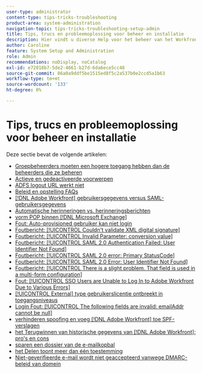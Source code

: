 ```yaml
---
user-type: administrator
content-type: tips-tricks-troubleshooting
product-area: system-administration
navigation-topic: tips-tricks-troubleshooting-setup-admin
title: Tips, trucs en probleemoplossing voor beheer en installatie
description: Hier vindt u diverse Help voor het beheer van het Workfront-systeem van uw organisatie.
author: Caroline
feature: System Setup and Administration
role: Admin
recommendations: noDisplay, noCatalog
exl-id: e72018b7-5de2-4661-b27d-6da6ece5cc48
source-git-commit: 86a0a9ddf5be1515ed8f5c2a537b0e2ccd5a1b63
workflow-type: tm+mt
source-wordcount: '133'
ht-degree: 0%

---
```


# Tips, trucs en probleemoplossing voor beheer en installatie

Deze sectie bevat de volgende artikelen:

* [Groepbeheerders moeten een hogere toegang hebben dan de beheerders die ze beheren](/help/quicksilver/administration-and-setup/tips-tricks-and-troubleshooting/group-admin-access-level.md)
* [ Actieve en gedeactiveerde voorwerpen ](../../administration-and-setup/tips-tricks-and-troubleshooting/acitve-and-deactivated-objects.md)
* [ ADFS logout URL werkt niet ](../../administration-and-setup/tips-tricks-and-troubleshooting/adfs-logout-url-doesnt-work.md)
* [ Beleid en opstelling FAQs ](../../administration-and-setup/tips-tricks-and-troubleshooting/admin-and-setup-faq.md)
* [[!DNL Adobe Workfront] gebruikersgegevens versus SAML-gebruikersgegevens](../../administration-and-setup/tips-tricks-and-troubleshooting/wf-user-credentials-vs-saml-user-credentials.md)
* [ Automatische herinneringen vs. herinneringsberichten ](../../administration-and-setup/tips-tricks-and-troubleshooting/auto-reminders-vs-reminder-notifications.md)
* [ vorm POP binnen  [!DNL Microsoft Exchange]](../../administration-and-setup/tips-tricks-and-troubleshooting/configure-pop-ms-exchange.md)
* [ Fout: Auto-provisioned gebruiker kan niet login ](../../administration-and-setup/tips-tricks-and-troubleshooting/error-auto-provisioned-user-cant-log-in.md)
* [ Foutbericht: [!UICONTROL Couldn't validate XML digital signature]](../../administration-and-setup/tips-tricks-and-troubleshooting/error-message-couldnt-validate-xml-digital-signature.md)
* [ Foutbericht: [!UICONTROL Invalid Parameter: conversion value]](../../administration-and-setup/tips-tricks-and-troubleshooting/error-message-invalid-parameter-conversion-value.md)
* [ Foutbericht: [!UICONTROL SAML 2.0 Authentication Failed: User Identifier Not Found]](../../administration-and-setup/tips-tricks-and-troubleshooting/error-message-saml-2-auth-failed-userid-not-found.md)
* [ Foutbericht: [!UICONTROL SAML 2.0 error: Primary StatusCode]](../../administration-and-setup/tips-tricks-and-troubleshooting/error-message-saml-2-error-primary-statuscode.md)
* [ Foutbericht: [!UICONTROL SAML 2.0 Error: User Identifier Not Found]](../../administration-and-setup/tips-tricks-and-troubleshooting/error-message-saml-2-error-user-identifier-not-found.md)
* [ Foutbericht: [!UICONTROL There is a slight problem. That field is used in a multi-form configuration]](../../administration-and-setup/tips-tricks-and-troubleshooting/error-message-field-used-in-multi-form-config.md)
* [ Fout: [!UICONTROL SSO Users are Unable to Log In to Adobe Workfront Due to Various Errors]](../../administration-and-setup/tips-tricks-and-troubleshooting/error-sso-users-unable-log-in-various-errors.md)
* [[!UICONTROL External] type gebruikerslicentie ontbreekt in toegangsniveaus](../../administration-and-setup/tips-tricks-and-troubleshooting/external-user-license-type-missing-from-access-levels.md)
* [ Login Fout: [!UICONTROL The following fields are invalid: emailAddr cannot be null]](../../administration-and-setup/tips-tricks-and-troubleshooting/login-error-following-field-invalid-emailaddr-cant-be-null.md)
* [ verhinderen spoofing en voeg  [!DNL Adobe Workfront]  toe SPF- verslagen ](../../administration-and-setup/tips-tricks-and-troubleshooting/prevent-spoofing-add-wf-spf-records.md)
* [ het Terugwinnen van historische gegevens van  [!DNL Adobe Workfront]: pro&#39;s en cons ](../../administration-and-setup/tips-tricks-and-troubleshooting/how-to-get-data-out-of-wf.md)
* [ sparen een dossier van de e-mailkopbal ](../../administration-and-setup/tips-tricks-and-troubleshooting/save-an-email-header-file.md)
* [ het Delen toont meer dan één toestemming ](../../administration-and-setup/tips-tricks-and-troubleshooting/sharing-shows-more-than-1-permission.md)
* [Niet-geverifieerde e-mail wordt niet geaccepteerd vanwege DMARC-beleid van domein](../../administration-and-setup/tips-tricks-and-troubleshooting/unauthenticated-email-not-accepted-domains-dmarc-policy.md)
